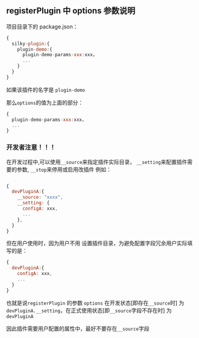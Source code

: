 ## registerPlugin 中 options 参数说明

项目目录下的 package.json：
```js
{
  silky-plugin:{
    plugin-demo:{
      plugin-demo-params-xxx:xxx，
      ...
    }
  }
}
```

如果该插件的名字是 `plugin-demo`

那么`options`的值为上面的部分：

```js
{
  plugin-demo-params-xxx:xxx，
  ...
}
```

### 开发者注意！！！

在开发过程中,可以使用`__source`来指定插件实际目录， `__setting`来配置插件需要的参数, `__stop`来停用或启用改插件
例如：

```js

{
  devPluginA:{
    __source: "xxxx",
    __setting: {
      configA: xxx,
      ...
    },
  }
}

```

但在用户使用时，因为用户不用 设置插件目录，为避免配置字段冗余用户实际填写的是：

```js
{
  devPluginA:{
    configA: xxx,
    ...
  }
}
```

也就是说`registerPlugin` 的参数 `options`  在开发状态[即存在`__source`时] 为 `devPluginA.__setting`，在正式使用状态[即`__source`字段不存在时] 为 `devPluginA`

因此插件需要用户配置的属性中，最好不要存在`__source`字段